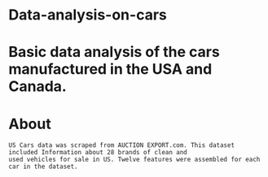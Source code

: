 # Data-analysis-on-cars

# Basic data analysis of the cars manufactured in the USA and Canada.

# About
    US Cars data was scraped from AUCTION EXPORT.com. This dataset included Information about 28 brands of clean and
    used vehicles for sale in US. Twelve features were assembled for each car in the dataset.
